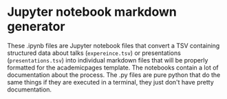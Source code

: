 # Jupyter notebook markdown generator

These .ipynb files are Jupyter notebook files that convert a TSV containing structured data about talks (`expereince.tsv`) or presentations (`presentations.tsv`) into individual markdown files that will be properly formatted for the academicpages template. The notebooks contain a lot of documentation about the process. The .py files are pure python that do the same things if they are executed in a terminal, they just don't have pretty documentation.




